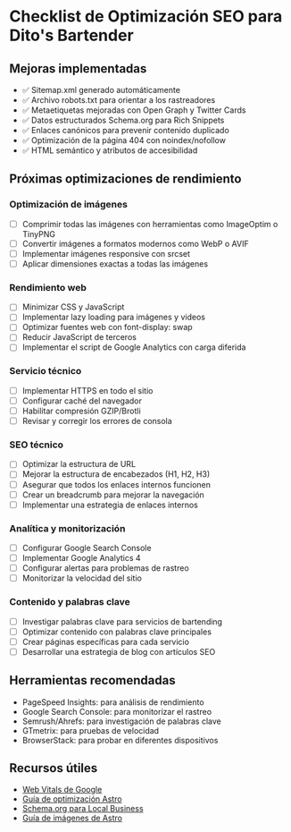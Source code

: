 # Checklist de Optimización SEO para Dito's Bartender

## Mejoras implementadas

- ✅ Sitemap.xml generado automáticamente
- ✅ Archivo robots.txt para orientar a los rastreadores
- ✅ Metaetiquetas mejoradas con Open Graph y Twitter Cards
- ✅ Datos estructurados Schema.org para Rich Snippets
- ✅ Enlaces canónicos para prevenir contenido duplicado
- ✅ Optimización de la página 404 con noindex/nofollow
- ✅ HTML semántico y atributos de accesibilidad

## Próximas optimizaciones de rendimiento

### Optimización de imágenes

- [ ] Comprimir todas las imágenes con herramientas como ImageOptim o TinyPNG
- [ ] Convertir imágenes a formatos modernos como WebP o AVIF
- [ ] Implementar imágenes responsive con srcset
- [ ] Aplicar dimensiones exactas a todas las imágenes

### Rendimiento web

- [ ] Minimizar CSS y JavaScript
- [ ] Implementar lazy loading para imágenes y videos
- [ ] Optimizar fuentes web con font-display: swap
- [ ] Reducir JavaScript de terceros
- [ ] Implementar el script de Google Analytics con carga diferida

### Servicio técnico

- [ ] Implementar HTTPS en todo el sitio
- [ ] Configurar caché del navegador
- [ ] Habilitar compresión GZIP/Brotli
- [ ] Revisar y corregir los errores de consola

### SEO técnico

- [ ] Optimizar la estructura de URL
- [ ] Mejorar la estructura de encabezados (H1, H2, H3)
- [ ] Asegurar que todos los enlaces internos funcionen
- [ ] Crear un breadcrumb para mejorar la navegación
- [ ] Implementar una estrategia de enlaces internos

### Analítica y monitorización

- [ ] Configurar Google Search Console
- [ ] Implementar Google Analytics 4
- [ ] Configurar alertas para problemas de rastreo
- [ ] Monitorizar la velocidad del sitio

### Contenido y palabras clave

- [ ] Investigar palabras clave para servicios de bartending
- [ ] Optimizar contenido con palabras clave principales
- [ ] Crear páginas específicas para cada servicio
- [ ] Desarrollar una estrategia de blog con artículos SEO

## Herramientas recomendadas

- PageSpeed Insights: para análisis de rendimiento
- Google Search Console: para monitorizar el rastreo
- Semrush/Ahrefs: para investigación de palabras clave
- GTmetrix: para pruebas de velocidad
- BrowserStack: para probar en diferentes dispositivos

## Recursos útiles

- [Web Vitals de Google](https://web.dev/vitals/)
- [Guía de optimización Astro](https://docs.astro.build/en/guides/performance/)
- [Schema.org para Local Business](https://schema.org/LocalBusiness)
- [Guía de imágenes de Astro](https://docs.astro.build/en/guides/images/)
